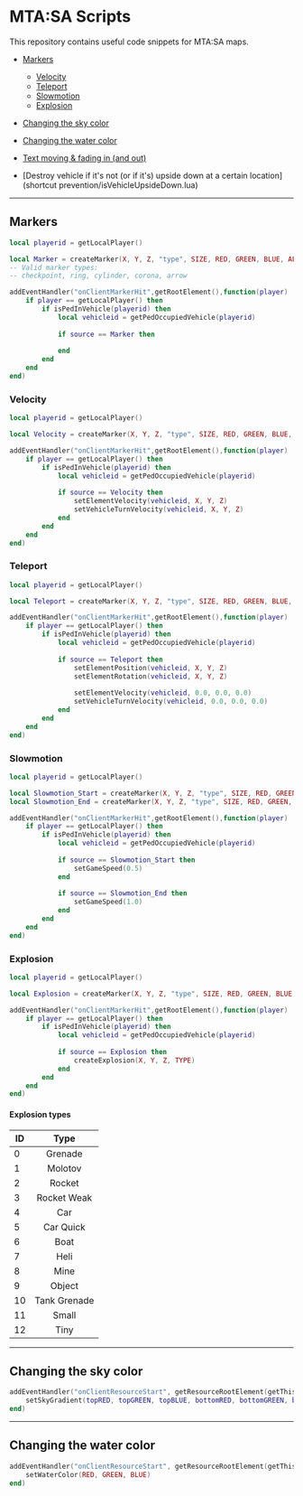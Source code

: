 # MTA:SA Scripts
This repository contains useful code snippets for MTA:SA maps.

* [Markers](#markers)
	* [Velocity](#velocity)
	* [Teleport](#teleport)
	* [Slowmotion](#slowmotion)
	* [Explosion](#explosion)

* [Changing the sky color](#changing-the-sky-color)

* [Changing the water color](#changing-the-water-color)

* [Text moving & fading in (and out)](text/Move%20and%20fade%20in%20and%20out.lua)

* [Destroy vehicle if it's not (or if it's) upside down at a certain location](shortcut prevention/isVehicleUpsideDown.lua)

---
## Markers
```lua
local playerid = getLocalPlayer()

local Marker = createMarker(X, Y, Z, "type", SIZE, RED, GREEN, BLUE, ALPHA)
-- Valid marker types:
-- checkpoint, ring, cylinder, corona, arrow

addEventHandler("onClientMarkerHit",getRootElement(),function(player)
	if player == getLocalPlayer() then
		if isPedInVehicle(playerid) then
			local vehicleid = getPedOccupiedVehicle(playerid)
			
			if source == Marker then
				
			end
		end
	end
end)
```

### Velocity
```lua
local playerid = getLocalPlayer()

local Velocity = createMarker(X, Y, Z, "type", SIZE, RED, GREEN, BLUE, ALPHA)

addEventHandler("onClientMarkerHit",getRootElement(),function(player)
	if player == getLocalPlayer() then
		if isPedInVehicle(playerid) then
			local vehicleid = getPedOccupiedVehicle(playerid)
			
			if source == Velocity then
				setElementVelocity(vehicleid, X, Y, Z)
				setVehicleTurnVelocity(vehicleid, X, Y, Z)
			end
		end
	end
end)
```

### Teleport
```lua
local playerid = getLocalPlayer()

local Teleport = createMarker(X, Y, Z, "type", SIZE, RED, GREEN, BLUE, ALPHA)

addEventHandler("onClientMarkerHit",getRootElement(),function(player)
	if player == getLocalPlayer() then
		if isPedInVehicle(playerid) then
			local vehicleid = getPedOccupiedVehicle(playerid)
			
			if source == Teleport then
				setElementPosition(vehicleid, X, Y, Z)
				setElementRotation(vehicleid, X, Y, Z)
				
				setElementVelocity(vehicleid, 0.0, 0.0, 0.0)
				setVehicleTurnVelocity(vehicleid, 0.0, 0.0, 0.0)
			end
		end
	end
end)
```

### Slowmotion
```lua
local playerid = getLocalPlayer()

local Slowmotion_Start = createMarker(X, Y, Z, "type", SIZE, RED, GREEN, BLUE, ALPHA)
local Slowmotion_End = createMarker(X, Y, Z, "type", SIZE, RED, GREEN, BLUE, ALPHA)

addEventHandler("onClientMarkerHit",getRootElement(),function(player)
	if player == getLocalPlayer() then
		if isPedInVehicle(playerid) then
			local vehicleid = getPedOccupiedVehicle(playerid)
			
			if source == Slowmotion_Start then
				setGameSpeed(0.5)
			end
			
			if source == Slowmotion_End then
				setGameSpeed(1.0)
			end
		end
	end
end)
```

### Explosion
```lua
local playerid = getLocalPlayer()

local Explosion = createMarker(X, Y, Z, "type", SIZE, RED, GREEN, BLUE, ALPHA)

addEventHandler("onClientMarkerHit",getRootElement(),function(player)
	if player == getLocalPlayer() then
		if isPedInVehicle(playerid) then
			local vehicleid = getPedOccupiedVehicle(playerid)
			
			if source == Explosion then
				createExplosion(X, Y, Z, TYPE)
			end
		end
	end
end)
```
#### Explosion types
| ID | Type          |
|--- |:-------------:|
| 0  | Grenade       |
| 1  | Molotov       |
| 2  | Rocket        |
| 3  | Rocket Weak   |
| 4  | Car           |
| 5  | Car Quick     |
| 6  | Boat          |
| 7  | Heli          |
| 8  | Mine          |
| 9  | Object        |
| 10 | Tank Grenade  |
| 11 | Small         |
| 12 | Tiny          |
---
## Changing the sky color
```lua
addEventHandler("onClientResourceStart", getResourceRootElement(getThisResource()), function()
	setSkyGradient(topRED, topGREEN, topBLUE, bottomRED, bottomGREEN, bottomBLUE)
end)
```
---
## Changing the water color
```lua
addEventHandler("onClientResourceStart", getResourceRootElement(getThisResource()), function()
	setWaterColor(RED, GREEN, BLUE)
end)
```

